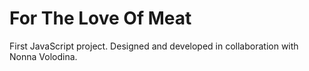 # For The Love Of Meat

First JavaScript project. Designed and developed in collaboration with Nonna Volodina.